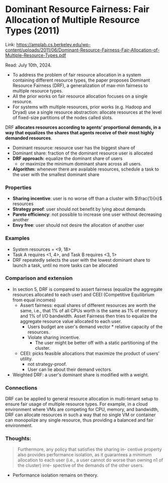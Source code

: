 # Dominant Resource Fairness: Fair Allocation of Multiple Resource Types (2011) 

Link: https://amplab.cs.berkeley.edu/wp-content/uploads/2011/06/Dominant-Resource-Fairness-Fair-Allocation-of-Multiple-Resource-Types.pdf

Read: July 10th, 2024. 

- To address the problem of fair resource allocation in a system containing different resource types, the paper proposes Dominant Resource Fairness (DRF), a generalization of max-min fairness to multiple resource types. 
- All the prior works on fair resource allocation focuses on a single resource. 
- For systems with multiple resources, prior works (e.g. Hadoop and Dryad) use a single resource abstraction: allocate resources at the level of fixed-size partitions of the nodes called slots. 
 
DRF **allocates resources according to agents’ proportional demands, in a way that equalizes the shares that agents receive of their most highly demanded resources**. 

- Dominant resource: resource user has the biggest share of
- Dominant share: fraction of the dominant resource user is allocated
- **DRF approach:** equalize the dominant share of users
  - or maximize the minimum dominant share across all users. 
- **Algorithm:** whenever there are available resources, schedule a task to the user with the smallest dominant share

### Properties 
- **Sharing incentive**: user is no worse off than a cluster with $\frac{1}{n}$ resources
- **Strategy proof**: user should not benefit by lying about demands
- **Pareto efficiency**: not possible to increase one user without decreasing another
- **Envy free**: user should not desire the allocation of another user

### Examples

- System resources = <9, 18>
- Task A requires <1, 4>, and Task B requires <3, 1>
- DRF repeatedly selects the user with the lowest dominant share to launch a task, until no more tasks can be allocated

### Comparison and extension

* In section 5, DRF is compared to assert fairness (equalize the aggregate resources allocated to each user) and CEEI (Competitive Equilibrium from equal incomes)
  * Assert fairness: equal shares of different resources are worth the same, i.e., that 1% of all CPUs worth is the same as 1% of memory and 1% of I/O bandwidth. Asset Fairness then tries to equalize the aggregate resource value allocated to each user. 
    * Users budget are user's demand vector * relative capacity of the resources. 
    * Violate sharing incentive. 
      * The user might be better off with a static partitioning of the cluster. 
  * CEEI: picks feasible allocations that maximize the product of users' utility.
    * not strategy-proof. 
    * User can lie about their demand vectors. 
* Weighted DRF: a user's dominant share is modified with a weight. 

### Connections 
DRF can be applied to general resource allocation in multi-tenant setup to ensure fair usage of multiple resource types. For example, in a cloud environment where VMs are competing for CPU, memory, and bandwidth, DRF can allocate resources in such a way that no single VM or container can monopolize any single resource, thus providing a balanced and fair environment.

### Thoughts:

> Furthermore, any policy that satisfies the sharing in- centive property also provides performance isolation, as it guarantees a minimum allocation to each user (i.e., a user cannot do worse than owning n1 of the cluster) irre- spective of the demands of the other users.

* Performance isolation remains on theory. 